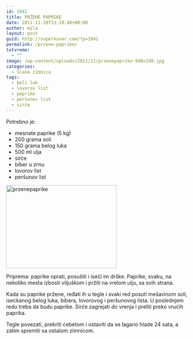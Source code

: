 ```yaml
---
id: 1941
title: PRŽENE PAPRIKE
date: 2011-11-28T13:19:40+00:00
author: mila
layout: post
guid: http://superkuvar.com/?p=1941
permalink: /przene-paprike/
totvreme:
  - ""
image: /wp-content/uploads/2011/11/przenepaprike-940x198.jpg
categories:
  - Slana zimnica
tags:
  - beli luk
  - lovorov list
  - paprike
  - peršunov list
  - sirće
---
```

Potrebno je:

  * mesnate paprike (5 kg)
  * 200 grama soli
  * 150 grama belog luka
  * 500 ml ulja
  * sirće
  * biber u zrnu
  * lovorov list
  * peršunov list

[<img class="alignnone size-medium wp-image-8809" src="//superkuvar.com/wp-content/uploads/2011/11/przenepaprike-300x225.jpg" alt="przenepaprike" width="300" height="225" />](//superkuvar.com/wp-content/uploads/2011/11/przenepaprike.jpg)

Priprema: paprike oprati, posušiti i iseći im drške. Paprike, svaku, na nekoliko mesta izbosti viljuškom i pržiti na vrelom ulju, sa svih strana.

Kada su paprike pržene, ređati ih u tegle i svaki red posuti mešavinom soli, iseckanog belog luka, bibera, lovorovog i peršunovog lista. U poslednjem redu treba da budu paprike. Sirće zagrejati do vrenja i preliti preko vrućih paprika.

Tegle povezati, prekriti ćebetom i ostaviti da se lagano hlade 24 sata, a zatim spremiti sa ostalom zimnicom.